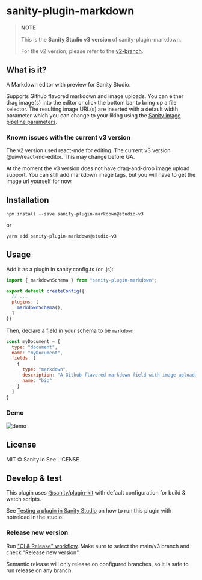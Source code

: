 # sanity-plugin-markdown

> **NOTE**
>
> This is the **Sanity Studio v3 version** of sanity-plugin-markdown.
>
> For the v2 version, please refer to the [v2-branch](https://github.com/sanity-io/sanity-plugin-markdown).

## What is it?

A Markdown editor with preview for Sanity Studio. 

Supports Github flavored markdown and image uploads. You can either drag image(s) into the editor or click the bottom bar to bring up a file selector. 
The resulting image URL(s) are inserted with a default width parameter which you can change to your liking using the [Sanity image pipeline parameters](https://www.sanity.io/docs/image-urls).
 
### Known issues with the current v3 version

The v2 version used react-mde for editing. The current v3 version @uiw/react-md-editor. This may change before GA.

At the moment the v3 version does not have drag-and-drop image upload support.
You can still add markdown image tags, but you will have to get the image url yourself for now.

## Installation

```
npm install --save sanity-plugin-markdown@studio-v3
```

or

```
yarn add sanity-plugin-markdown@studio-v3
```

## Usage

Add it as a plugin in sanity.config.ts (or .js):

```js
import { markdownSchema } from "sanity-plugin-markdown";

export default createConfig({
  // ...
  plugins: [
    markdownSchema(),
  ] 
})
```

Then, declare a field in your schema to be `markdown`

```javascript
const myDocument = {
  type: "document",
  name: "myDocument",
  fields: [
    {
      type: "markdown",
      description: "A Github flavored markdown field with image uploading",
      name: "bio"
    }
  ]
}
```
### Demo

![demo](https://user-images.githubusercontent.com/38528/113196621-91ec8780-9218-11eb-86cc-cf0adfa2fd01.gif)


## License

MIT © Sanity.io
See LICENSE

## Develop & test

This plugin uses [@sanity/plugin-kit](https://github.com/sanity-io/plugin-kit)
with default configuration for build & watch scripts.

See [Testing a plugin in Sanity Studio](https://github.com/sanity-io/plugin-kit#testing-a-plugin-in-sanity-studio)
on how to run this plugin with hotreload in the studio.

### Release new version

Run ["CI & Release" workflow](https://github.com/sanity-io/sanity-plugin-markdown/actions).
Make sure to select the main/v3 branch and check "Release new version".

Semantic release will only release on configured branches, so it is safe to run release on any branch.
